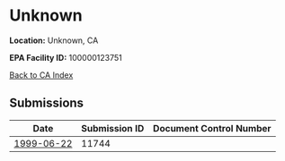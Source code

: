 # Unknown

**Location:** Unknown, CA

**EPA Facility ID:** 100000123751

[Back to CA Index](../../index.md)

## Submissions

| Date | Submission ID | Document Control Number |
|------|--------------|-------------------------|
| [1999-06-22](submissions/11744.md) | 11744 |  |
